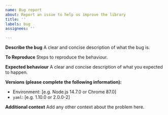 ```yaml
---
name: Bug report
about: Report an issue to help us improve the library
title: ''
labels: bug
assignees: ''

---
```


**Describe the bug**
A clear and concise description of what the bug is.

**To Reproduce**
Steps to reproduce the behaviour.

**Expected behaviour**
A clear and concise description of what you expected to happen.

**Versions (please complete the following information):**
 - Environment: [e.g. Node.js 14.7.0 or Chrome 87.0]
 - `yaml`: [e.g. 1.10.0 or 2.0.0-2]

**Additional context**
Add any other context about the problem here.
